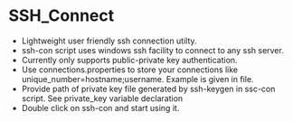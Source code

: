 # SSH_Connect
* Lightweight user friendly ssh connection utilty.
* ssh-con script uses windows ssh facility to connect to any ssh server.
* Currently only supports public-private key authentication.
* Use connections.properties to store your connections like unique_number=hostname;username. Example is given in file.
* Provide path of private key file generated by ssh-keygen in ssc-con script. See private_key variable declaration
* Double click on ssh-con and start using it.

